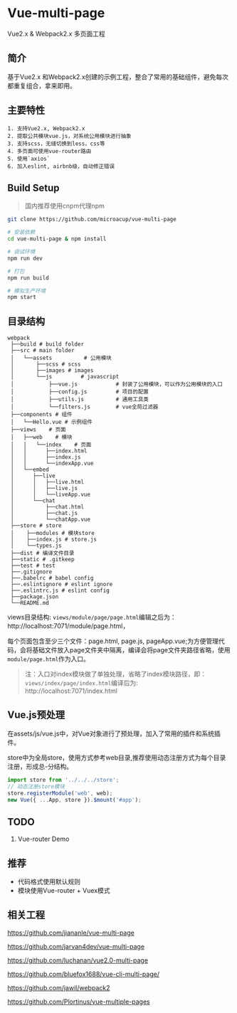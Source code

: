 # Vue-multi-page

Vue2.x & Webpack2.x 多页面工程

## 简介

基于Vue2.x 和Webpack2.x创建的示例工程，整合了常用的基础组件，避免每次都重复组合，拿来即用。

## 主要特性

    1. 支持Vue2.x, Webpack2.x
    2. 提取公共模块vue.js，对系统公用模块进行抽象
    3. 支持scss，无缝切换到less，css等
    4. 多页面可使用vue-router路由
    5. 使用`axios`
    6. 加入eslint, airbnb级，自动修正错误

## Build Setup

> 国内推荐使用cnpm代理npm

``` bash
git clone https://github.com/microacup/vue-multi-page

# 安装依赖
cd vue-multi-page & npm install

# 调试环境
npm run dev

# 打包
npm run build

# 模拟生产环境
npm start
```

## 目录结构

``` 
webpack
 ├──build # build folder
 ├──src # main folder
 │   └──assets          # 公用模块
 │       ├──scss # scss
 │       ├──images # images
 │       └──js         # javascript
 │           ├──vue.js            # 封装了公用模块，可以作为公用模块的入口
 │           ├──config.js         # 项目的配置
 │           ├──utils.js          # 通用工具类
 │           └──filters.js        # vue全局过滤器
 ├──components # 组件
 │   └──Hello.vue # 示例组件
 ├──views    # 页面
 │   ├──web    # 模块
 │   │   └──index    # 页面
 │   │      ├──index.html
 │   │      ├──index.js
 │   │      └──indexApp.vue
 │   └──embed    
 │      ├──live    
 │      │   ├──live.html
 │      │   ├──live.js
 │      │   └──liveApp.vue	
 │      └──chat    
 │          ├──chat.html
 │          ├──chat.js
 │          └──chatApp.vue
 ├──store # store
 │    ├──modules # 模块store
 │    ├──index.js # store.js
 │    └──types.js 
 ├──dist # 编译文件目录
 ├──static # .gitkeep
 ├──test # test
 ├──.gitignore
 ├──.babelrc # babel config
 ├──.eslintignore # eslint ignore
 ├──.eslintrc.js # eslint config
 ├──package.json
 └──README.md
```

views目录结构: `views/module/page/page.html`编辑之后为：http://localhost:7071/module/page.html，

每个页面包含至少三个文件：page.html, page.js, pageApp.vue;为方便管理代码，会将基础文件放入page文件夹中隔离，编译会将page文件夹路径省略，使用`module/page.html`作为入口。

> 注：入口对index模块做了单独处理，省略了index模块路径，即：`views/index/page/index.html`编译后为: http://localhost:7071/index.html

## Vue.js预处理

在assets/js/vue.js中，对Vue对象进行了预处理，加入了常用的插件和系统插件。

store中为全局store，使用方式参考web目录,推荐使用动态注册方式为每个目录注册，形成总-分结构。

```javascript
import store from '../../../store';
// 动态注册store模块
store.registerModule('web', web);
new Vue({ ...App, store }).$mount('#app');
```

## TODO

1. Vue-router Demo


## 推荐

- 代码格式使用默认规则
- 模块使用Vue-router + Vuex模式

## 相关工程

https://github.com/jiananle/vue-multi-page

https://github.com/jarvan4dev/vue-multi-page

https://github.com/luchanan/vue2.0-multi-page

https://github.com/bluefox1688/vue-cli-multi-page/

https://github.com/jawil/webpack2

https://github.com/Plortinus/vue-multiple-pages
